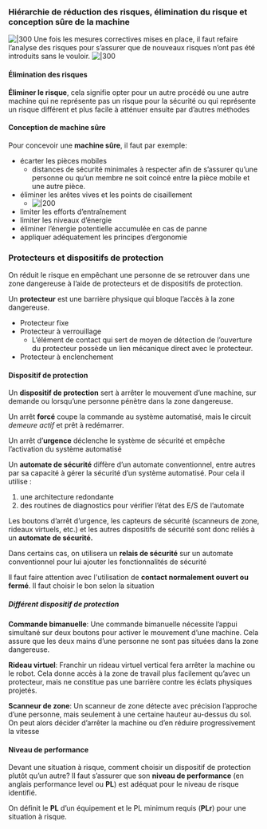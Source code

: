 ### Hiérarchie de réduction des risques, élimination du risque et conception sûre de la machine
![|300](Images/Pasted%20image%2020250412102004.png)
Une fois les mesures correctives mises en place, il faut refaire l’analyse des risques pour s’assurer que de nouveaux risques n’ont pas été introduits sans le vouloir.
![|300](Images/Pasted%20image%2020250412102038.png)
#### Élimination des risques
**Éliminer le risque**, cela signifie opter pour un autre procédé ou une autre machine qui ne représente pas un risque pour la sécurité ou qui représente un risque différent et plus facile à atténuer ensuite par d’autres méthodes

#### Conception de machine sûre
Pour concevoir une **machine sûre**, il faut par exemple: 
- écarter les pièces mobiles 
	- distances de sécurité minimales à respecter afin de s’assurer qu’une personne ou qu’un membre ne soit coincé entre la pièce mobile et une autre pièce.
- éliminer les arêtes vives et les points de cisaillement 
	- ![|200](Images/Pasted%20image%2020250412102336.png)
- limiter les efforts d’entraînement 
- limiter les niveaux d’énergie 
- éliminer l’énergie potentielle accumulée en cas de panne 
- appliquer adéquatement les principes d’ergonomie

### Protecteurs et dispositifs de protection
On réduit le risque en empêchant une personne de se retrouver dans une zone dangereuse à l’aide de protecteurs et de dispositifs de protection.

Un **protecteur** est une barrière physique qui bloque l’accès à la zone dangereuse.
- Protecteur fixe
- Protecteur à verrouillage
	- L’élément de contact qui sert de moyen de détection de l’ouverture du protecteur possède un lien mécanique direct avec le protecteur.
- Protecteur à enclenchement

#### Dispositif de protection

Un **dispositif de protection** sert à arrêter le mouvement d’une machine, sur demande ou lorsqu’une personne pénètre dans la zone dangereuse.

Un arrêt **forcé** coupe la commande au système automatisé, mais le circuit *demeure actif* et prêt à redémarrer.

Un arrêt d’**urgence** déclenche le système de sécurité et empêche l’activation du système automatisé

Un **automate de sécurité** diffère d’un automate conventionnel, entre autres par sa capacité à gérer la sécurité d’un système automatisé. Pour cela il utilise : 
1. une architecture redondante 
2. des routines de diagnostics pour vérifier l’état des E/S de l’automate 

Les boutons d’arrêt d’urgence, les capteurs de sécurité (scanneurs de zone, rideaux virtuels, etc.) et les autres dispositifs de sécurité sont donc reliés à un **automate de sécurité.**

Dans certains cas, on utilisera un **relais de sécurité** sur un automate conventionnel pour lui ajouter les fonctionnalités de sécurité

Il faut faire attention avec l'utilisation de **contact normalement ouvert ou fermé**. Il faut choisir le bon selon la situation
##### Différent dispositif de protection
**Commande bimanuelle**: Une commande bimanuelle nécessite l’appui simultané sur deux boutons pour activer le mouvement d’une machine. Cela assure que les deux mains d’une personne ne sont pas situées dans la zone dangereuse.

**Rideau virtuel**: Franchir un rideau virtuel vertical fera arrêter la machine ou le robot. Cela donne accès à la zone de travail plus facilement qu’avec un protecteur, mais ne constitue pas une barrière contre les éclats physiques projetés.

**Scanneur de zone**: Un scanneur de zone détecte avec précision l’approche d’une personne, mais seulement à une certaine hauteur au-dessus du sol. On peut alors décider d’arrêter la machine ou d’en réduire progressivement la vitesse

#### Niveau de performance
Devant une situation à risque, comment choisir un dispositif de protection plutôt qu’un autre? Il faut s’assurer que son **niveau de performance** (en anglais performance level ou **PL**) est adéquat pour le niveau de risque identifié.

On définit le **PL** d’un équipement et le PL minimum requis (**PLr**) pour une situation à risque.
